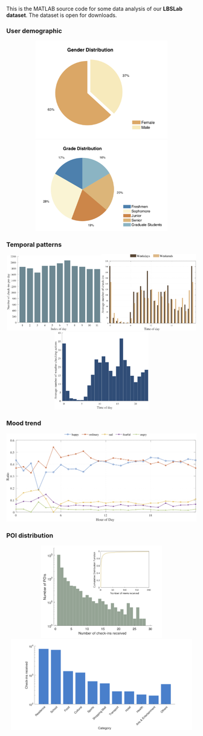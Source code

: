 This is the MATLAB source code for some data analysis of our **LBSLab dataset**. The dataset is open for downloads.

### User demographic
<div align=center>
<img src="figures/gender.png" alt="gender" width="350" /><img src="figures/grade.png" alt="grade" width="350" />
</div>

### Temporal patterns
<div align=center>
<img src="figures/11days.png" alt="11days" width="250"  /><img src="figures/weekdays.png" alt="weekdays" width="250"  /><img src="figures/weather.png" alt="weather" width="250"  />
</div>

### Mood trend
<div align=center>
<img src="figures/mood.png" alt="mood" width="700"  />
</div>

### POI distribution
<div align=center>
<img src="figures/poi.png" alt="poi" width="320" /><img src="figures/category.png" alt="category" width="480" />
</div>
